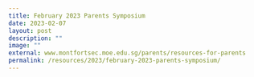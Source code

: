 ```yaml
---
title: February 2023 Parents Symposium
date: 2023-02-07
layout: post
description: ""
image: ""
external: www.montfortsec.moe.edu.sg/parents/resources-for-parents
permalink: /resources/2023/february-2023-parents-symposium/
---
```




